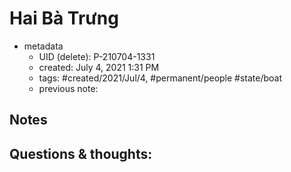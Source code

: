 # Hai Bà Trưng

- metadata
	- UID (delete): P-210704-1331
	- created: July 4, 2021 1:31 PM
	- tags: #created/2021/Jul/4, #permanent/people #state/boat  
	- previous note:

## Notes

## Questions & thoughts:

